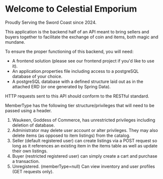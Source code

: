 # Welcome to Celestial Emporium
Proudly Serving the Sword Coast since 2024.

<p>This application is the backend half of an API meant to bring sellers and buyers together
to facilitate the exchange of coin and items, both magic and mundane.</p>

<p>To ensure the proper functioning of this backend, you will need: </p>
<ul>
<li>A frontend solution (please see our frontend project if you'd like to use it).</li>
<li>An application.properties file including access to a postgreSQL database of your choice.</li>
<li>A postgreSQL database with a defined structure laid out as in the attached ERD (or one generated by Spring Data).</li>
</ul>

<p>HTTP requests sent to this API should conform to the RESTful standard.</p>

<p>MemberType has the following tier structure/privileges that will need to be passed using a header.</p>
<ol>
<li>Waukeen, Goddess of Commerce, has unrestricted privileges including deletion of database.</li>
<li>Administrator may delete user account or alter privileges. They may also delete items (as opposed to item listings) from the catalog.</li>
<li>Seller (default registered user) can create listings via a POST request so long as it references an existing item in the items table as well as update their own listings.</li>
<li>Buyer (restricted registered user) can simply create a cart and purchase a transaction.</li>
<li>Unregistered. (memberType=null) Can view inventory and user profiles (GET requests only).</li>
</ol>